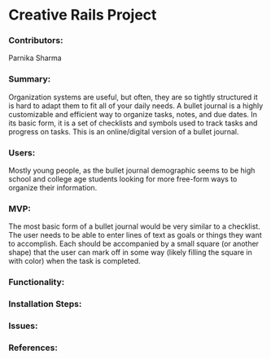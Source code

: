 # Creative Rails Project

### Contributors:

Parnika Sharma

### Summary:

Organization systems are useful, but often, they are so tightly structured it is hard to adapt them to fit all of your daily needs. A bullet journal is a highly customizable and efficient way to organize tasks, notes, and due dates. In its basic form, it is a set of checklists and symbols used to track tasks and progress on tasks. This is an online/digital version of a bullet journal.

### Users:

Mostly young people, as the bullet journal demographic seems to be high school and college age students looking for more free-form ways to organize their information.

### MVP:

The most basic form of a bullet journal would be very similar to a checklist. The user needs to be able to enter lines of text as goals or things they want to accomplish. Each should be accompanied by a small square (or another shape) that the user can mark off in some way (likely filling the square in with color) when the task is completed.

### Functionality:

### Installation Steps:

### Issues:

### References: